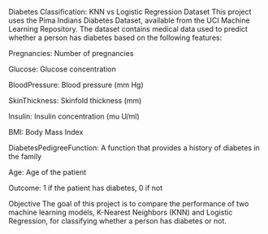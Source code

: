 Diabetes Classification: KNN vs Logistic Regression
Dataset
This project uses the Pima Indians Diabetes Dataset, available from the UCI Machine Learning Repository. The dataset contains medical data used to predict whether a person has diabetes based on the following features:

Pregnancies: Number of pregnancies

Glucose: Glucose concentration

BloodPressure: Blood pressure (mm Hg)

SkinThickness: Skinfold thickness (mm)

Insulin: Insulin concentration (mu U/ml)

BMI: Body Mass Index

DiabetesPedigreeFunction: A function that provides a history of diabetes in the family

Age: Age of the patient

Outcome: 1 if the patient has diabetes, 0 if not

Objective
The goal of this project is to compare the performance of two machine learning models, K-Nearest Neighbors (KNN) and Logistic Regression, for classifying whether a person has diabetes or not.
